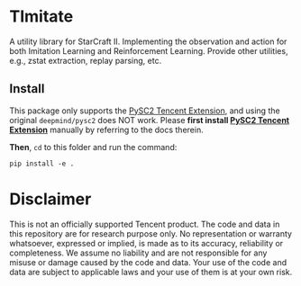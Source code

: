 # TImitate
A utility library for StarCraft II.
Implementing the observation and action for both Imitation Learning and Reinforcement Learning.
Provide other utilities, e.g., zstat extraction, replay parsing, etc.

## Install
This package only supports the [PySC2 Tencent Extension](https://github.com/Tencent/PySC2TencentExtension),
and using the original `deepmind/pysc2` does NOT work.
Please **first install [PySC2 Tencent Extension](https://github.com/Tencent/PySC2TencentExtension)** manually by referring to the docs therein.

**Then**, `cd` to this folder and run the command:
```
pip install -e .
```

# Disclaimer
This is not an officially supported Tencent product.
The code and data in this repository are for research purpose only. 
No representation or warranty whatsoever, expressed or implied, is made as to its accuracy, reliability or completeness. 
We assume no liability and are not responsible for any misuse or damage caused by the code and data. 
Your use of the code and data are subject to applicable laws and your use of them is at your own risk.